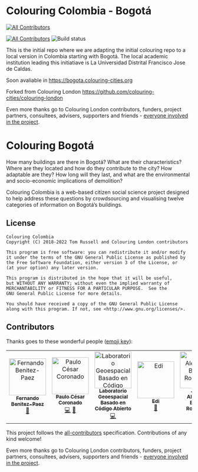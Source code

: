 # Colouring Colombia - Bogotá
<!-- ALL-CONTRIBUTORS-BADGE:START - Do not remove or modify this section -->
[![All Contributors](https://img.shields.io/badge/all_contributors-6-orange.svg?style=flat-square)](#contributors-)
<!-- ALL-CONTRIBUTORS-BADGE:END -->
[![All Contributors](https://img.shields.io/badge/all_contributors-12-orange.svg?style=flat-square)](#contributors)
![Build status](https://github.com/colouring-london/colouring-london/workflows/Node.js%20CI/badge.svg)

This is the initial repo where we are adapting the initial colouring repo to a local version in Colombia starting with Bogotá. The local academic institution leading this initiatiave is La Universidad Distrital Francisco Jose de Caldas.

Soon avaliable in https://bogota.colouring-cities.org

Forked from Colouring London https://github.com/colouring-cities/colouring-london

Even more thanks go to Colouring London contributors, funders, project partners, consultees,
advisers, supporters and friends - [everyone involved in the
project](https://www.pages.colouring.london/whoisinvolved).

# Colouring Bogotá

How many buildings are there in Bogotá? What are their characteristics? Where
are they located and how do they contribute to the city? How adaptable are
they? How long will they last, and what are the environmental and
socio-economic implications of demolition?

Colouring Colombia is a web-based citizen social
science project designed to help address these questions by crowdsourcing and
visualising twelve categories of information on Bogotá’s buildings.

## License

    Colouring Colombia
    Copyright (C) 2018-2022 Tom Russell and Colouring London contributors

    This program is free software: you can redistribute it and/or modify
    it under the terms of the GNU General Public License as published by
    the Free Software Foundation, either version 3 of the License, or
    (at your option) any later version.

    This program is distributed in the hope that it will be useful,
    but WITHOUT ANY WARRANTY; without even the implied warranty of
    MERCHANTABILITY or FITNESS FOR A PARTICULAR PURPOSE.  See the
    GNU General Public License for more details.

    You should have received a copy of the GNU General Public License
    along with this program. If not, see <http://www.gnu.org/licenses/>.

## Contributors
<!-- this section is updated using external bot, see https://allcontributors.org/docs/en/bot/usage - post comment like
@all-contributors please add @<username> for <contributions>
to trigger it, for example
@all-contributors please add @<username> for code
@all-contributors please add @<username> for code and docs
-->
Thanks goes to these wonderful people ([emoji key](https://github.com/all-contributors/all-contributors#emoji-key)):
<!-- ALL-CONTRIBUTORS-LIST:START - Do not remove or modify this section -->
<!-- prettier-ignore-start -->
<!-- markdownlint-disable -->
<table>
  <tbody>
    <tr>
      <td align="center"><a href="https://fernandobenitez.co"><img src="https://avatars.githubusercontent.com/u/4097295?v=4?s=100" width="100px;" alt="Fernando Benitez-Paez"/><br /><sub><b>Fernando Benitez-Paez</b></sub></a><br /><a href="#projectManagement-mfbenitezp" title="Project Management">📆</a></td>
      <td align="center"><a href="http://paulocoronado.blogspot.com.co/"><img src="https://avatars.githubusercontent.com/u/1460156?v=4?s=100" width="100px;" alt="Paulo César Coronado"/><br /><sub><b>Paulo César Coronado</b></sub></a><br /><a href="https://github.com/osgeolabUD-org/colouring-colombia/commits?author=paulocoronado" title="Code">💻</a> <a href="#projectManagement-paulocoronado" title="Project Management">📆</a></td>
      <td align="center"><a href="http://comunidad.udistrital.edu.co/osgeolabud/"><img src="https://avatars.githubusercontent.com/u/40511766?v=4?s=100" width="100px;" alt="Laboratorio Geoespacial Basado en Código Abierto"/><br /><sub><b>Laboratorio Geoespacial Basado en Código Abierto</b></sub></a><br /><a href="https://github.com/osgeolabUD-org/colouring-colombia/commits?author=osgeolabud" title="Code">💻</a></td>
      <td align="center"><a href="https://latitud.udistrital.edu.co/"><img src="https://avatars.githubusercontent.com/u/109552292?v=4?s=100" width="100px;" alt="Edi"/><br /><sub><b>Edi</b></sub></a><br /><a href="#projectManagement-Edi-UD" title="Project Management">📆</a></td>
      <td align="center"><a href="https://github.com/JavierBeltram"><img src="https://avatars.githubusercontent.com/u/107954742?v=4?s=100" width="100px;" alt="Javier Alejandro Beltrán Rodriguez "/><br /><sub><b>Javier Alejandro Beltrán Rodriguez </b></sub></a><br /><a href="https://github.com/osgeolabUD-org/colouring-colombia/commits?author=JavierBeltram" title="Code">💻</a></td>
      <td align="center"><a href="https://github.com/camilavel"><img src="https://avatars.githubusercontent.com/u/108309946?v=4?s=100" width="100px;" alt="María Camila Vélez Dueñas "/><br /><sub><b>María Camila Vélez Dueñas </b></sub></a><br /><a href="https://github.com/osgeolabUD-org/colouring-colombia/commits?author=camilavel" title="Code">💻</a></td>
    </tr>
  </tbody>
</table>

<!-- markdownlint-restore -->
<!-- prettier-ignore-end -->

<!-- ALL-CONTRIBUTORS-LIST:END -->

This project follows the [all-contributors](https://github.com/all-contributors/all-contributors) specification. Contributions of any kind welcome!

Even more thanks go to Colouring London contributors, funders, project partners, consultees,
advisers, supporters and friends - [everyone involved in the
project](https://www.pages.colouring.london/whoisinvolved).

